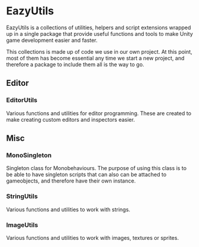 # EazyUtils
EazyUtils is a collections of utilities, helpers and script extensions wrapped up in a single package that provide useful functions and tools to make Unity game development easier and faster.

This collections is made up of code we use in our own project. At this point, most of them has become essential any time we start a new project, and therefore a package to include them all is the way to go.

## Editor
### EditorUtils
Various functions and utilities for editor programming. These are created to make creating custom editors and inspectors easier.

## Misc
### MonoSingleton
Singleton class for Monobehaviours. The purpose of using this class is to be able to have singleton scripts that can also can be attached to gameobjects, and therefore have their own instance.

### StringUtils
Various functions and utilities to work with strings.

### ImageUtils
Various functions and utilities to work with images, textures or sprites.
